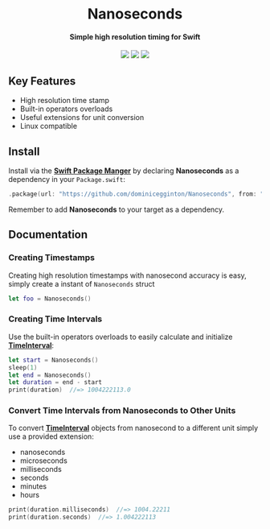 <h1 align='center'>Nanoseconds</h1>
<h4 align='center'>Simple high resolution timing for Swift</h4>
<div align='center'>
  <img src='https://img.shields.io/github/workflow/status/dominicegginton/Nanoseconds/CI?label=CI'>
  <img src='https://img.shields.io/github/v/tag/dominicegginton/Nanoseconds?include_prereleases&label=release'>
  <img src="https://img.shields.io/github/license/dominicegginton/Nanoseconds">
</div>

## Key Features

- High resolution time stamp
- Built-in operators overloads
- Useful extensions for unit conversion
- Linux compatible

## Install

Install via the [**Swift Package Manger**](https://swift.org/package-manager/) by declaring **Nanoseconds** as a dependency in your  `Package.swift`:

``` swift
.package(url: "https://github.com/dominicegginton/Nanoseconds", from: "0.0.2")
```

Remember to add **Nanoseconds** to your target as a dependency.

## Documentation

### Creating Timestamps
Creating high resolution timestamps with nanosecond accuracy is easy, simply create a instant of `Nanoseconds` struct

```  swift
let foo = Nanoseconds()
```

### Creating Time Intervals

Use the built-in operators overloads to easily calculate and initialize [**TimeInterval**](https://developer.apple.com/documentation/foundation/timeinterval):

``` swift
let start = Nanoseconds()
sleep(1)
let end = Nanoseconds()
let duration = end - start
print(duration)  //=> 1004222113.0
```

### Convert Time Intervals from Nanoseconds to Other Units 
To convert [**TimeInterval**](https://developer.apple.com/documentation/foundation/timeinterval) objects from nanosecond to a different unit simply use a provided extension:

- nanoseconds
- microseconds
- milliseconds
- seconds
- minutes
- hours

``` swift
print(duration.milliseconds)  //=> 1004.22211
print(duration.seconds)  //=> 1.004222113
```
